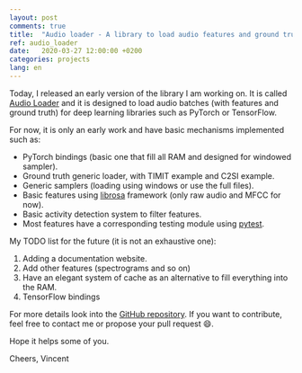 ```yaml
---
layout: post
comments: true
title:  "Audio loader - A library to load audio features and ground truth for Deep Learning frameworks"
ref: audio_loader
date:   2020-03-27 12:00:00 +0200
categories: projects
lang: en
---
```


Today, I released an early version of the library I am working on.
It is called [Audio Loader](https://github.com/vroger11/audio_loader) and it is designed to load audio batches (with features and ground truth) for deep learning libraries such as PyTorch or TensorFlow.

For now, it is only an early work and have basic mechanisms implemented such as:
* PyTorch bindings (basic one that fill all RAM and designed for windowed sampler).
* Ground truth generic loader, with TIMIT example and C2SI example.
* Generic samplers (loading using windows or use the full files).
* Basic features using [librosa](https://librosa.github.io/librosa/) framework (only raw audio and MFCC for now).
* Basic activity detection system to filter features.
* Most features have a corresponding testing module using [pytest](https://docs.pytest.org).

My TODO list for the future (it is not an exhaustive one):
1. Adding a documentation website.
2. Add other features (spectrograms and so on)
3. Have an elegant system of cache as an alternative to fill everything into the RAM.
4. TensorFlow bindings

For more details look into the [GitHub repository](https://github.com/vroger11/audio_loader).
If you want to contribute, feel free to contact me or propose your pull request :smile:.

Hope it helps some of you.

Cheers, Vincent
